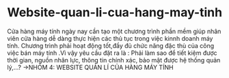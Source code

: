 # Website-quan-li-cua-hang-may-tinh

Cửa hàng máy tính ngày nay cần tạo một chương trình phần mềm giúp nhân viên cửa hàng dễ dàng thực hiện các thủ tục trong việc kinnh doanh máy tính. Chương trình phải hoạt động tốt,đầy đủ chức năng đặc thù của công việc bán máy tính .Vì vậy yêu cầu đặt ra là : Phải làm sao để tiết kiệm được thời gian, nguồn nhân lực, thông tin chính xác, bảo mật được hệ thống quản lý,…?
                                                                          ->NHÓM 4: WEBSITE QUẢN LÍ CỦA HÀNG MÁY TÍNH


